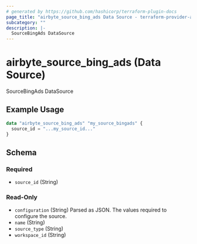 ```yaml
---
# generated by https://github.com/hashicorp/terraform-plugin-docs
page_title: "airbyte_source_bing_ads Data Source - terraform-provider-airbyte"
subcategory: ""
description: |-
  SourceBingAds DataSource
---
```


# airbyte_source_bing_ads (Data Source)

SourceBingAds DataSource

## Example Usage

```terraform
data "airbyte_source_bing_ads" "my_source_bingads" {
  source_id = "...my_source_id..."
}
```

<!-- schema generated by tfplugindocs -->
## Schema

### Required

- `source_id` (String)

### Read-Only

- `configuration` (String) Parsed as JSON.
The values required to configure the source.
- `name` (String)
- `source_type` (String)
- `workspace_id` (String)


